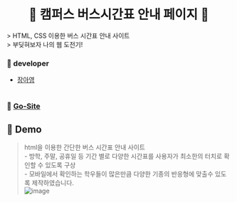 <h1 align="center">🚌 캠퍼스 버스시간표 안내 페이지 🚌</h1>
> HTML, CSS 이용한 버스 시간표 안내 사이트<br /> 
> 부딪혀보자 나의 웹 도전기!


### 🎅 developer

 - [장아영](https://github.com/Jang-Ahyoung)<br />  <br /> 

### 💙 [Go-Site](https://busan-university-bus.netlify.app/)

## 🌟  Demo 
> html을 이용한 간단한 버스 시간표 안내 사이트  <br /> - 방학, 주말, 공휴일 등 기간 별로 다양한 시간표를 사용자가 최소한의 터치로 확인할 수 있도록 구상 <br/> - 모바일에서 확인하는 학우들이 많은만큼 다양한 기종의 반응형에 맞출수 있도록 제작하였습니다.<br/>
![image](https://user-images.githubusercontent.com/71692593/116683163-2ef23a00-a9ea-11eb-9da5-3332dd88a01d.png)
